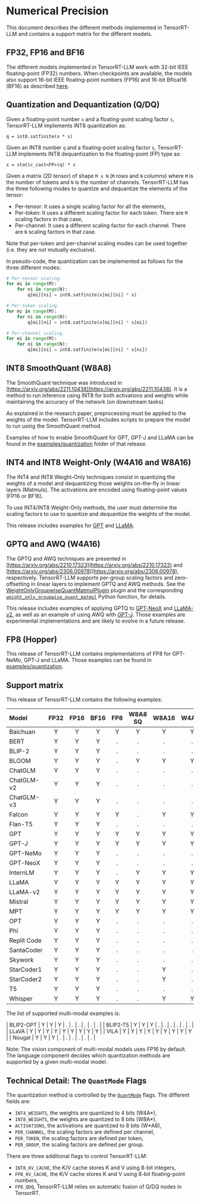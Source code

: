 # Numerical Precision

This document describes the different methods implemented in TensorRT-LLM and
contains a support matrix for the different models.

## FP32, FP16 and BF16

The different models implemented in TensorRT-LLM work with 32-bit IEEE
floating-point (FP32) numbers. When checkpoints are available, the models also
support 16-bit IEEE floating-point numbers (FP16) and 16-bit Bfloat16 (BF16) as
described [here](https://en.wikipedia.org/wiki/Bfloat16_floating-point_format).

## Quantization and Dequantization (Q/DQ)

Given a floating-point number `x` and a floating-point scaling factor `s`,
TensorRT-LLM implements INT8 quantization as:

```
q = int8.satfinite(x * s)
```

Given an INT8 number `q` and a floating-point scaling factor `s`, TensorRT-LLM
implements INT8 dequantization to the floating-point (FP) type as:

```
x = static_cast<FP>(q) * s
```

Given a matrix (2D tensor) of shape `M x N` (`M` rows and `N` columns) where
`M` is the number of tokens and `N` is the number of channels. TensorRT-LLM has
the three following modes to quantize and dequantize the elements of the
tensor:

 * Per-tensor: It uses a single scaling factor for all the elements,
 * Per-token: It uses a different scaling factor for each token. There are `M`
   scaling factors in that case,
 * Per-channel: It uses a different scaling factor for each channel. There are
   `N` scaling factors in that case.

Note that per-token and per-channel scaling modes can be used together (i.e.
they are _not_ mutually exclusive).

In pseudo-code, the quantization can be implemented as follows for the three
different modes:

```python
# Per-tensor scaling.
for mi in range(M):
    for ni in range(N):
        q[mi][ni] = int8.satfinite(x[mi][ni] * s)

# Per-token scaling.
for mi in range(M):
    for ni in range(N):
        q[mi][ni] = int8.satfinite(x[mi][ni] * s[mi])

# Per-channel scaling.
for mi in range(M):
    for ni in range(N):
        q[mi][ni] = int8.satfinite(x[mi][ni] * s[ni])
```

## INT8 SmoothQuant (W8A8)

The SmoothQuant technique was introduced in
[https://arxiv.org/abs/2211.10438](https://arxiv.org/abs/2211.10438). It is a
method to run inference using INT8 for both activations and weights while
maintaining the accuracy of the network (on downstream tasks).

As explained in the research paper, preprocessing must be applied to the
weights of the model. TensorRT-LLM includes scripts to prepare the model to
run using the SmoothQuant method.

Examples of how to enable SmoothQuant for GPT, GPT-J and LLaMA can be found in
the [examples/quantization](source:examples/quantization) folder of that release.

## INT4 and INT8 Weight-Only (W4A16 and W8A16)

The INT4 and INT8 Weight-Only techniques consist in quantizing the weights of
a model and dequantizing those weights on-the-fly in linear layers (Matmuls).
The activations are encoded using floating-point values (FP16 or BF16).

To use INT4/INT8 Weight-Only methods, the user must determine the scaling
factors to use to quantize and dequantize the weights of the model.

This release includes examples for [GPT](source:examples/gpt) and
[LLaMA](source:examples/llama).

## GPTQ and AWQ (W4A16)

The GPTQ and AWQ techniques are presented in
[https://arxiv.org/abs/2210.17323](https://arxiv.org/abs/2210.17323)
and
[https://arxiv.org/abs/2306.00978](https://arxiv.org/abs/2306.00978),
respectively. TensorRT-LLM supports per-group scaling factors and
zero-offsetting in linear layers to implement GPTQ and AWQ methods. See the
[WeightOnlyGroupwiseQuantMatmulPlugin](source:cpp/tensorrt_llm/plugins/weightOnlyGroupwiseQuantMatmulPlugin)
plugin and the corresponding
[`weight_only_groupwise_quant_matmul`](source:tensorrt_llm/quantization/functional.py)
Python function, for details.

This release includes examples of applying GPTQ to [GPT-NeoX](source:examples/gpt)
and [LLaMA-v2](source:examples/llama), as well as an example of using AWQ with
[GPT-J](source:examples/gptj). Those examples are experimental implementations and
are likely to evolve in a future release.

## FP8 (Hopper)

This release of TensorRT-LLM contains implementations of FP8 for GPT-NeMo,
GPT-J and LLaMA. Those examples can be found in
[examples/quantization](source:examples/quantization).

## Support matrix

This release of TensorRT-LLM contains the following examples:

| Model      | FP32  | FP16  | BF16  |  FP8  | W8A8 SQ | W8A16 | W4A16 | W4A16 AWQ | W4A16 GPTQ |
| :--------- | :---: | :---: | :---: | :---: | :-----: | :---: | :---: | :-------: | :--------: |
| Baichuan   |   Y   |   Y   |   Y   |   Y   |    Y    |   Y   |   Y   |     Y     |     Y      |
| BERT       |   Y   |   Y   |   Y   |   .   |    .    |   .   |   .   |     .     |     .      |
| BLIP-2     |   Y   |   Y   |   Y   |   .   |    .    |   .   |   .   |     .     |     .      |
| BLOOM      |   Y   |   Y   |   Y   |   .   |    Y    |   Y   |   Y   |     .     |     .      |
| ChatGLM    |   Y   |   Y   |   Y   |   .   |    .    |   .   |   .   |     .     |     .      |
| ChatGLM-v2 |   Y   |   Y   |   Y   |   .   |    .    |   .   |   .   |     .     |     .      |
| ChatGLM-v3 |   Y   |   Y   |   Y   |   .   |    .    |   .   |   .   |     .     |     .      |
| Falcon     |   Y   |   Y   |   Y   |   Y   |    .    |   Y   |   Y   |     Y     |     .      |
| Flan-T5    |   Y   |   Y   |   Y   |   .   |    .    |   .   |   .   |     .     |     .      |
| GPT        |   Y   |   Y   |   Y   |   Y   |    Y    |   Y   |   Y   |     .     |     .      |
| GPT-J      |   Y   |   Y   |   Y   |   Y   |    Y    |   Y   |   Y   |     Y     |     .      |
| GPT-NeMo   |   Y   |   Y   |   Y   |   .   |    .    |   .   |   .   |     .     |     .      |
| GPT-NeoX   |   Y   |   Y   |   Y   |   .   |    .    |   .   |   .   |     .     |     Y      |
| InternLM   |   Y   |   Y   |   Y   |   .   |    Y    |   Y   |   Y   |     .     |     .      |
| LLaMA      |   Y   |   Y   |   Y   |   Y   |    Y    |   Y   |   Y   |     Y     |     Y      |
| LLaMA-v2   |   Y   |   Y   |   Y   |   Y   |    Y    |   Y   |   Y   |     Y     |     Y      |
| Mistral    |   Y   |   Y   |   Y   |   Y   |    Y    |   Y   |   Y   |     Y     |     .      |
| MPT        |   Y   |   Y   |   Y   |   Y   |    Y    |   Y   |   Y   |     Y     |     .      |
| OPT        |   Y   |   Y   |   Y   |   .   |    .    |   .   |   .   |     .     |     .      |
| Phi        |   Y   |   Y   |   Y   |   .   |    .    |   .   |   .   |     .     |     .      |
| Replit Code|   Y   |   Y   |   Y   |   .   |    .    |   .   |   .   |     .     |     .      |
| SantaCoder |   Y   |   Y   |   Y   |   .   |    .    |   .   |   .   |     .     |     .      |
| Skywork    |   Y   |   Y   |   Y   |   .   |    .    |   .   |   .   |     .     |     .      |
| StarCoder1 |   Y   |   Y   |   Y   |   .   |    .    |   Y   |   .   |     .     |     .      |
| StarCoder2 |   Y   |   Y   |   Y   |   .   |    .    |   Y   |   .   |     .     |     .      |
| T5         |   Y   |   Y   |   Y   |   .   |    .    |   .   |   .   |     .     |     .      |
| Whisper    |   Y   |   Y   |   Y   |   .   |    .    |   Y   |   Y   |     .     |     .      |


The list of supported multi-modal examples is:

| BLIP2-OPT  |   Y   |   Y   |   Y   |   .   |    .    |   .   |   .   |     .     |     .      |
| BLIP2-T5   |   Y   |   Y   |   Y   |   .   |    .    |   .   |   .   |     .     |     .      |
| LLaVA      |   Y   |   Y   |   Y   |   Y   |    Y    |   Y   |   Y   |     Y     |     Y      |
| VILA       |   Y   |   Y   |   Y   |   Y   |    Y    |   Y   |   Y   |     Y     |     Y      |
| Nougat     |   Y   |   Y   |   Y   |   .   |    .    |   .   |   .   |     .     |     .      |

Note: The vision component of multi-modal models uses FP16 by default.
The language component decides which quantization methods are supported by a given multi-modal model.

## Technical Detail: The `QuantMode` Flags

The quantization method is controlled by the
[`QuantMode`](source:tensorrt_llm/quantization/mode.py) flags. The different fields
are:

 * `INT4_WEIGHTS`, the weights are quantized to 4 bits (W4A\*),
 * `INT8_WEIGHTS`, the weights are quantized to 8 bits (W8A\*),
 * `ACTIVATIONS`, the activations are quantized to 8 bits (W\*A8),
 * `PER_CHANNEL`, the scaling factors are defined per channel,
 * `PER_TOKEN`, the scaling factors are defined per token,
 * `PER_GROUP`, the scaling factors are defined per group.

There are three additional flags to control TensorRT-LLM:

 * `INT8_KV_CACHE`, the K/V cache stores K and V using 8-bit integers,
 * `FP8_KV_CACHE`, the K/V cache stores K and V using 8-bit floating-point numbers,
 * `FP8_QDQ`, TensorRT-LLM relies on automatic fusion of Q/DQ nodes in TensorRT.
